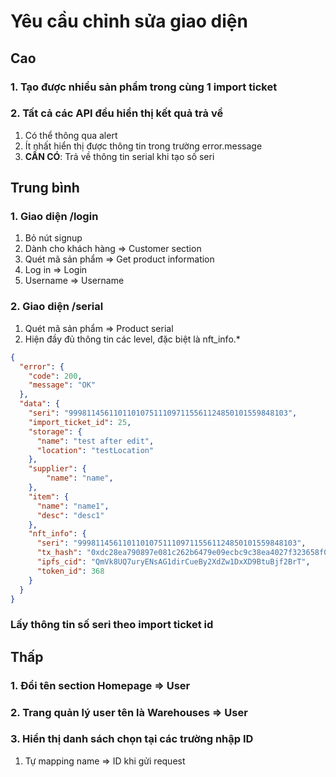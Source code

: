 # Yêu cầu chỉnh sửa giao diện

## Cao

### 1. Tạo được nhiều sản phẩm trong cùng 1 import ticket

### 2. Tất cả các API đều hiển thị kết quả trả về

1. Có thể thông qua alert
1. Ít nhất hiển thị được thông tin trong trường error.message
1. **CẦN CÓ**: Trả về thông tin serial khi tạo số seri 

## Trung bình

### 1. Giao diện /login

1. Bỏ nút signup
1. Dành cho khách hàng => Customer section
1. Quét mã sản phẩm => Get product information 
1. Log in => Login
1. Username => Username

### 2. Giao diện /serial

1. Quét mã sản phẩm => Product serial
1. Hiện đầy đủ thông tin các level, đặc biệt là nft_info.*
```json
{
  "error": {
    "code": 200,
    "message": "OK"
  },
  "data": {
    "seri": "9998114561101101075111097115561124850101559848103",
    "import_ticket_id": 25,
    "storage": {
      "name": "test after edit",
      "location": "testLocation"
    },
    "supplier": {
        "name": "name",
    },
    "item": {
      "name": "name1",
      "desc": "desc1"
    },
    "nft_info": {
      "seri": "9998114561101101075111097115561124850101559848103",
      "tx_hash": "0xdc28ea790897e081c262b6479e09ecbc9c38ea4027f323658f0877b5a6a770e4",
      "ipfs_cid": "QmVk8UQ7uryENsAG1dirCueBy2XdZw1DxXD9BtuBjf2BrT",
      "token_id": 368
    }
  }
}
```

### Lấy thông tin số seri theo import ticket id

## Thấp

### 1. Đổi tên section Homepage => User

### 2. Trang quản lý user tên là Warehouses => User

### 3. Hiển thị danh sách chọn tại các trường nhập ID

1. Tự mapping name => ID khi gửi request